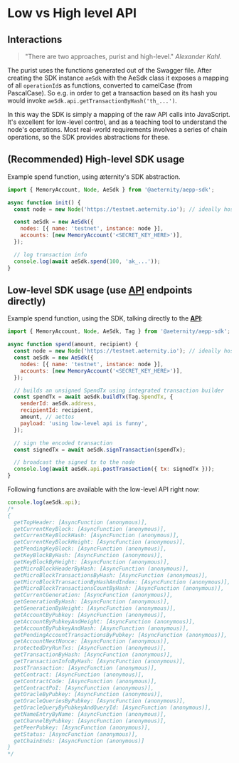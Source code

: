 # Low vs High level API

## Interactions

> "There are two approaches, purist and high-level."
> _Alexander Kahl._

The purist uses the functions generated out of the Swagger
file. After creating the SDK instance `aeSdk` with the AeSdk class it exposes a mapping of all `operationId`s as functions, converted to camelCase (from PascalCase). So e.g. in order to get a transaction
based on its hash you would invoke `aeSdk.api.getTransactionByHash('th_...')`.

In this way the SDK is simply a mapping of the raw API calls into
JavaScript. It's excellent for low-level control, and as a teaching tool to
understand the node's operations. Most real-world requirements involves a series
of chain operations, so the SDK provides abstractions for these.

## (**Recommended**) High-level SDK usage

Example spend function, using æternity's SDK abstraction.

```js
import { MemoryAccount, Node, AeSdk } from '@aeternity/aepp-sdk';

async function init() {
  const node = new Node('https://testnet.aeternity.io'); // ideally host your own node!

  const aeSdk = new AeSdk({
    nodes: [{ name: 'testnet', instance: node }],
    accounts: [new MemoryAccount('<SECRET_KEY_HERE>')],
  });

  // log transaction info
  console.log(await aeSdk.spend(100, 'ak_...'));
}
```

## Low-level SDK usage (use [API](https://docs.aeternity.com/protocol/node/api) endpoints directly)

Example spend function, using the SDK, talking directly to the [**API**](https://docs.aeternity.com/protocol/node/api):

```js
import { MemoryAccount, Node, AeSdk, Tag } from '@aeternity/aepp-sdk';

async function spend(amount, recipient) {
  const node = new Node('https://testnet.aeternity.io'); // ideally host your own node!
  const aeSdk = new AeSdk({
    nodes: [{ name: 'testnet', instance: node }],
    accounts: [new MemoryAccount('<SECRET_KEY_HERE>')],
  });

  // builds an unsigned SpendTx using integrated transaction builder
  const spendTx = await aeSdk.buildTx(Tag.SpendTx, {
    senderId: aeSdk.address,
    recipientId: recipient,
    amount, // aettos
    payload: 'using low-level api is funny',
  });

  // sign the encoded transaction
  const signedTx = await aeSdk.signTransaction(spendTx);

  // broadcast the signed tx to the node
  console.log(await aeSdk.api.postTransaction({ tx: signedTx }));
}
```

Following functions are available with the low-level API right now:

```js
console.log(aeSdk.api);
/*
{
  getTopHeader: [AsyncFunction (anonymous)],
  getCurrentKeyBlock: [AsyncFunction (anonymous)],
  getCurrentKeyBlockHash: [AsyncFunction (anonymous)],
  getCurrentKeyBlockHeight: [AsyncFunction (anonymous)],
  getPendingKeyBlock: [AsyncFunction (anonymous)],
  getKeyBlockByHash: [AsyncFunction (anonymous)],
  getKeyBlockByHeight: [AsyncFunction (anonymous)],
  getMicroBlockHeaderByHash: [AsyncFunction (anonymous)],
  getMicroBlockTransactionsByHash: [AsyncFunction (anonymous)],
  getMicroBlockTransactionByHashAndIndex: [AsyncFunction (anonymous)],
  getMicroBlockTransactionsCountByHash: [AsyncFunction (anonymous)],
  getCurrentGeneration: [AsyncFunction (anonymous)],
  getGenerationByHash: [AsyncFunction (anonymous)],
  getGenerationByHeight: [AsyncFunction (anonymous)],
  getAccountByPubkey: [AsyncFunction (anonymous)],
  getAccountByPubkeyAndHeight: [AsyncFunction (anonymous)],
  getAccountByPubkeyAndHash: [AsyncFunction (anonymous)],
  getPendingAccountTransactionsByPubkey: [AsyncFunction (anonymous)],
  getAccountNextNonce: [AsyncFunction (anonymous)],
  protectedDryRunTxs: [AsyncFunction (anonymous)],
  getTransactionByHash: [AsyncFunction (anonymous)],
  getTransactionInfoByHash: [AsyncFunction (anonymous)],
  postTransaction: [AsyncFunction (anonymous)],
  getContract: [AsyncFunction (anonymous)],
  getContractCode: [AsyncFunction (anonymous)],
  getContractPoI: [AsyncFunction (anonymous)],
  getOracleByPubkey: [AsyncFunction (anonymous)],
  getOracleQueriesByPubkey: [AsyncFunction (anonymous)],
  getOracleQueryByPubkeyAndQueryId: [AsyncFunction (anonymous)],
  getNameEntryByName: [AsyncFunction (anonymous)],
  getChannelByPubkey: [AsyncFunction (anonymous)],
  getPeerPubkey: [AsyncFunction (anonymous)],
  getStatus: [AsyncFunction (anonymous)],
  getChainEnds: [AsyncFunction (anonymous)]
}
*/
```
